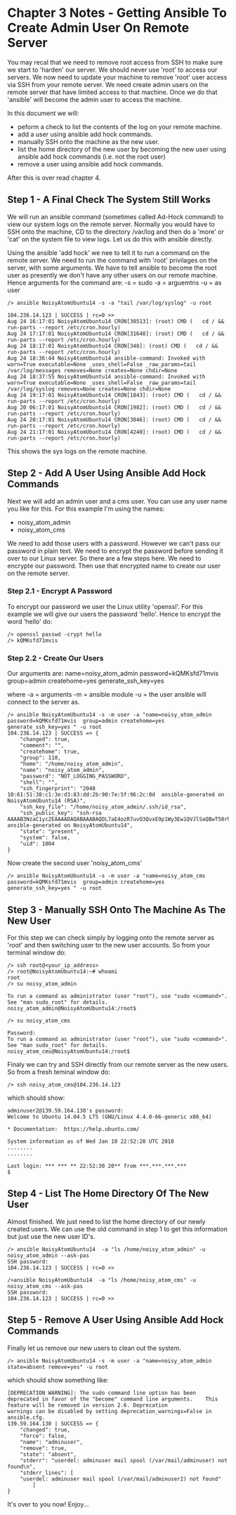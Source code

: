 # Chapter 3 Notes - Getting Ansible To Create Admin User On Remote Server

You may recal that we need to remove root access from SSH to make sure we start to 'harden' our server. We should never use 'root' to
access our servers. We now need to update your machine to remove 'root' user access via SSH from your remote server. We need create
admin users on the remote server that have limited access to that machine. Once we do that 'ansible' will become the admin user to
access the machine.

In this document we will:
* peform a check to list the contents of the log on your remote machine.
* add a user using ansible add hock commands.
* manually SSH onto the machine as the new user.
* list the home directory of the new user by becoming the new user using ansible add hock commands (i.e. not the root user)
* remove a user using ansible add hock commands.

After this is over read chapter 4.


## Step 1 - A Final Check The System Still Works

We will run an ansible command (sometimes called Ad-Hock command) to view our system logs on the remote server. Normally you would have
to SSH onto the machine, CD to the directory /var/log and then do a 'more' or 'cat' on the system file to view logs. Let us do this with 
ansible directly.

Using the ansible 'add hock' we nee to tell it to run a command on the remote server. We need to run the command with 'root' privilages
on the server, with some arguments. We have to tell ansible to become the root user as presently we don't have any other users on our
remote machine. Hence arguments for the command are:
	-s = sudo
	-a = arguemtns
	-u = as user

	/> ansible NoisyAtomUbuntu14 -s -a "tail /var/log/syslog" -u root
	
	104.236.14.123 | SUCCESS | rc=0 >>
	Aug 24 16:17:01 NoisyAtomUbuntu14 CRON[30513]: (root) CMD (   cd / && run-parts --report /etc/cron.hourly)
	Aug 24 17:17:01 NoisyAtomUbuntu14 CRON[31648]: (root) CMD (   cd / && run-parts --report /etc/cron.hourly)
	Aug 24 18:17:01 NoisyAtomUbuntu14 CRON[348]: (root) CMD (   cd / && run-parts --report /etc/cron.hourly)
	Aug 24 18:36:44 NoisyAtomUbuntu14 ansible-command: Invoked with warn=True executable=None _uses_shell=False _raw_params=tail /var/log/messages removes=None creates=None chdir=None
	Aug 24 18:37:55 NoisyAtomUbuntu14 ansible-command: Invoked with warn=True executable=None _uses_shell=False _raw_params=tail /var/log/syslog removes=None creates=None chdir=None
	Aug 24 19:17:01 NoisyAtomUbuntu14 CRON[1843]: (root) CMD (   cd / && run-parts --report /etc/cron.hourly)
	Aug 20 06:17:01 NoisyAtomUbuntu14 CRON[1982]: (root) CMD (   cd / && run-parts --report /etc/cron.hourly)
	Aug 24 20:17:01 NoisyAtomUbuntu14 CRON[3046]: (root) CMD (   cd / && run-parts --report /etc/cron.hourly)
	Aug 24 21:17:01 NoisyAtomUbuntu14 CRON[4240]: (root) CMD (   cd / && run-parts --report /etc/cron.hourly)
	
	
This shows the sys logs on the remote machine.


## Step 2 - Add A User Using Ansible Add Hock Commands

Next we will add an admin user and a cms user. You can use any user name you like for this. For this example I'm using the names:
* noisy_atom_admin
* noisy_atom_cms

We need to add those users with a password. However we can't pass our password in plain text. We need to encrypt the password before
sending it over to our Linux server. So there are a few steps here. We need to encrypte our password. Then use that encrypted name to 
create our user on the remote server.

### Step 2.1 - Encrypt A Password

To encrypt our password we user the Linux utility 'openssl'. For this example we will give our users the password 'hello'. Hence to
encrypt the word 'hello' do:

	/> openssl passwd -crypt hello
	/> kQMKsfd71mvis
	
### Step 2.2 - Create Our Users

Our arguments are:
name=noisy_atom_admin
password=kQMKsfd71mvis
group=admin
createhome=yes
generate_ssh_key=yes

where	-a = arguments
		-m = ansible module
		-u = the user ansible will connect to the server as.

	/> ansible NoisyAtomUbuntu14 -s -m user -a "name=noisy_atom_admin password=kQMKsfd71mvis  group=admin createhome=yes generate_ssh_key=yes " -u root
	104.236.14.123 | SUCCESS => {
		"changed": true, 
		"comment": "", 
		"createhome": true, 
		"group": 110, 
		"home": "/home/noisy_atom_admin", 
		"name": "noisy_atom_admin", 
		"password": "NOT_LOGGING_PASSWORD", 
		"shell": "", 
		"ssh_fingerprint": "2048 10:61:51:38:c1:3e:d3:83:dd:2b:90:7e:5f:96:2c:0d  ansible-generated on NoisyAtomUbuntu14 (RSA)", 
		"ssh_key_file": "/home/noisy_atom_admin/.ssh/id_rsa", 
		"ssh_public_key": "ssh-rsa AAAAB3NzaC1yc2EAAAADAQABAAABAQDL7aE4ozR7uvO3QvxE9p1Wy3Ew1QVJlSaQBwT58rhQ2xsK2HrT9/OnOEAyDoE1/dmAOE8cLNV8kkhYfhqAIzZbboagz390kosbnOYYZ5h8FnjDM/7l3dMHc3fXk1A43+RvB0Xd+BmgYSEh4rbtMVeiW6jZTLtWPRJd0p4KaQxgPg9KOzMGWQg8PHanmBCGcVQy5r9xeMw45D52HAHp/8rQ6+f54bZMGWuiNxUFjWpe/K2+dfR+BSWxvEP1Ya43m/L6a4qsh1/lfx0QnlL61LgrnlCfEQWsrutRvH8kjInhrC3lBpytGqu2yeOBh7fZgWir5cMqHvBpKU0h5x4KVWiv ansible-generated on NoisyAtomUbuntu14", 
		"state": "present", 
		"system": false, 
		"uid": 1004
	}


Now create the second user 'noisy_atom_cms'


	/> ansible NoisyAtomUbuntu14 -s -m user -a "name=noisy_atom_cms password=kQMKsfd71mvis  group=admin createhome=yes generate_ssh_key=yes " -u root
	

## Step 3 - Manually SSH Onto The Machine As The New User

For this step we can check simply by logging onto the remote server as 'root' and then switching user to the new user accounts.
So from your terminal window do:

	/> ssh root@<your_ip_address>
	/> root@NoisyAtomUbuntu14:~# whoami
	root
	/> su noisy_atom_admin
	
	To run a command as administrator (user "root"), use "sudo <command>".
	See "man sudo_root" for details.
	noisy_atom_admin@NoisyAtomUbuntu14:/root$
	
	/> su noisy_atom_cms

	Password: 
	To run a command as administrator (user "root"), use "sudo <command>".
	See "man sudo_root" for details.
	noisy_atom_cms@NoisyAtomUbuntu14:/root$	
	
Finaly we can try and SSH directly from our remote server as the new users. So from a fresh teminal window do:

	/> ssh noisy_atom_cms@104.236.14.123
	
which should show:
	
	adminuser2@139.59.164.130's password: 
	Welcome to Ubuntu 14.04.5 LTS (GNU/Linux 4.4.0-66-generic x86_64)

 	* Documentation:  https://help.ubuntu.com/

  	System information as of Wed Jan 10 22:52:28 UTC 2018
	........
	........
	
	Last login: *** *** ** 22:52:30 20** from ***.***.***.***
	$


## Step 4 - List The Home Directory Of The New User

Almost finished. We just need to list the home directory of our newly created users. We can use the old command in step 1 to get this 
information but just use the new user ID's.

	/> ansible NoisyAtomUbuntu14  -a "ls /home/noisy_atom_admin" -u noisy_atom_admin --ask-pas
	SSH password: 
	104.236.14.123 | SUCCESS | rc=0 >>

	/>ansible NoisyAtomUbuntu14  -a "ls /home/noisy_atom_cms" -u noisy_atom_cms --ask-pas
	SSH password: 
	104.236.14.123 | SUCCESS | rc=0 >>



## Step 5 -  Remove A User Using Ansible Add Hock Commands

Finally let us remove our new users to clean out the system.

	/> ansible NoisyAtomUbuntu14 -s -m user -a "name=noisy_atom_admin state=absent remove=yes" -u root

which should show something like:

	[DEPRECATION WARNING]: The sudo command line option has been deprecated in favor of the "become" command line arguments. 	This feature will be removed in version 2.6. Deprecation
 	warnings can be disabled by setting deprecation_warnings=False in ansible.cfg.
	139.59.164.130 | SUCCESS => {
    	"changed": true, 
    	"force": false, 
    	"name": "adminuser", 
    	"remove": true, 
    	"state": "absent", 
    	"stderr": "userdel: adminuser mail spool (/var/mail/adminuser) not found\n", 
    	"stderr_lines": [
        "userdel: adminuser mail spool (/var/mail/adminuser2) not found"
    		]
	}

It's over to you now! Enjoy...
